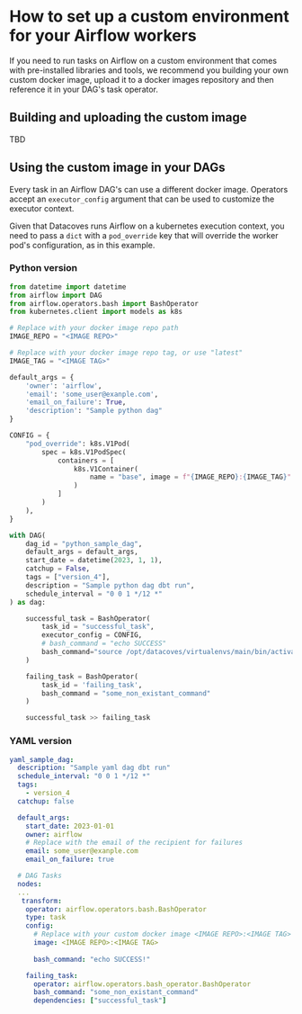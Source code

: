 # How to set up a custom environment for your Airflow workers

If you need to run tasks on Airflow on a custom environment that comes with pre-installed libraries and tools, we recommend you building your own custom docker image, upload it to a docker images repository and then reference it in your DAG's task operator.

## Building and uploading the custom image

TBD

## Using the custom image in your DAGs

Every task in an Airflow DAG's can use a different docker image. Operators accept an `executor_config` argument that can be used to customize the executor context.

Given that Datacoves runs Airflow on a kubernetes execution context, you need to pass a `dict` with a `pod_override` key that will override the worker pod's configuration, as in this example.

### Python version

```python
from datetime import datetime
from airflow import DAG
from airflow.operators.bash import BashOperator
from kubernetes.client import models as k8s

# Replace with your docker image repo path
IMAGE_REPO = "<IMAGE REPO>"

# Replace with your docker image repo tag, or use "latest"
IMAGE_TAG = "<IMAGE TAG>"

default_args = {
    'owner': 'airflow',
    'email': 'some_user@exanple.com',
    'email_on_failure': True,
    'description': "Sample python dag"
}

CONFIG = {
    "pod_override": k8s.V1Pod(
        spec = k8s.V1PodSpec(
            containers = [
                k8s.V1Container(
                    name = "base", image = f"{IMAGE_REPO}:{IMAGE_TAG}"
                )
            ]
        )
    ),
}

with DAG(
    dag_id = "python_sample_dag",
    default_args = default_args,
    start_date = datetime(2023, 1, 1),
    catchup = False,
    tags = ["version_4"],
    description = "Sample python dag dbt run",
    schedule_interval = "0 0 1 */12 *"
) as dag:

    successful_task = BashOperator(
        task_id = "successful_task",
        executor_config = CONFIG,
        # bash_command = "echo SUCCESS"
        bash_command="source /opt/datacoves/virtualenvs/main/bin/activate && dbt-coves dbt -- build -s tag:loan_daily"
    )

    failing_task = BashOperator(
        task_id = 'failing_task',
        bash_command = "some_non_existant_command"
    )

    successful_task >> failing_task
```

### YAML version

```yaml
yaml_sample_dag:
  description: "Sample yaml dag dbt run"
  schedule_interval: "0 0 1 */12 *"
  tags:
    - version_4
  catchup: false

  default_args:
    start_date: 2023-01-01
    owner: airflow
    # Replace with the email of the recipient for failures
    email: some_user@exanple.com
    email_on_failure: true

  # DAG Tasks
  nodes:
  ...
   transform:
    operator: airflow.operators.bash.BashOperator
    type: task
    config:
      # Replace with your custom docker image <IMAGE REPO>:<IMAGE TAG>
      image: <IMAGE REPO>:<IMAGE TAG>
    
      bash_command: "echo SUCCESS!"

    failing_task:
      operator: airflow.operators.bash_operator.BashOperator
      bash_command: "some_non_existant_command"
      dependencies: ["successful_task"]
```
